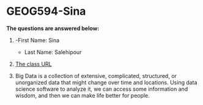 # GEOG594-Sina

**The questions are answered below:**

1.  -First Name: Sina

    - Last Name: Salehipour

2. [The class URL]()

3. Big Data is a collection of extensive, complicated, structured, or unorganized data that might change over time and locations. Using data science software to analyze it, we can access some information and wisdom, and then we can make life better for people.
